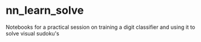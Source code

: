 # nn_learn_solve
Notebooks for a practical session on training a digit classifier and using it to solve visual sudoku's
